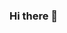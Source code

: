 ### Hi there 👋

<!--
**aniketdsalve/aniketdsalve** is a ✨ _special_ ✨ repository because its `README.md` (this file) appears on your GitHub profile.

Here are some ideas to get you started:

- 🔭 I’m currently working on ...
- 🌱 I’m currently learning ...
- 👯 I’m looking to collaborate on ...
- 🤔 I’m looking for help with ...
- 💬 Ask me about ...
- 📫 How to reach me: ...
- 😄 Pronouns: ...
- ⚡ Fun fact: ...

📫 How to reach me?
Visit my Website(https://aniketdsalve.github.io/) 🌐
Connect with me on LinkedIn 👨🏻‍💻
Follow me on Instagram ✨
Shoot Me an Email 💌
